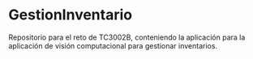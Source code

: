 # GestionInventario
Repositorio para el reto de TC3002B, conteniendo la aplicación para la aplicación de visión computacional para gestionar inventarios.
